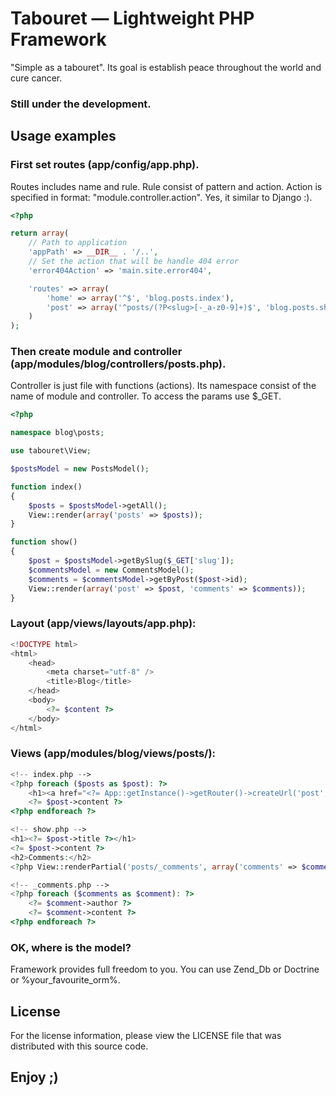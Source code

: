 # Tabouret — Lightweight PHP Framework

"Simple as a tabouret". Its goal is establish peace throughout the world and cure cancer.

### Still under the development.

## Usage examples

### First set routes (app/config/app.php).

Routes includes name and rule. Rule consist of pattern and action. Action is specified in format: "module.controller.action". Yes, it similar to Django :).

```php
<?php

return array(
    // Path to application
    'appPath' => __DIR__ . '/..',
    // Set the action that will be handle 404 error
    'error404Action' => 'main.site.error404',

    'routes' => array(
        'home' => array('^$', 'blog.posts.index'),
        'post' => array('^posts/(?P<slug>[-_a-z0-9]+)$', 'blog.posts.show')
    )
);
```

### Then create module and controller (app/modules/blog/controllers/posts.php).

Controller is just file with functions (actions). Its namespace consist of the name of module and controller. To access the params use $_GET.

```php
<?php

namespace blog\posts;

use tabouret\View;

$postsModel = new PostsModel();

function index()
{
    $posts = $postsModel->getAll();
    View::render(array('posts' => $posts));
}

function show()
{
    $post = $postsModel->getBySlug($_GET['slug']);
    $commentsModel = new CommentsModel();
    $comments = $commentsModel->getByPost($post->id);
    View::render(array('post' => $post, 'comments' => $comments));
}
```

### Layout (app/views/layouts/app.php):

```php
<!DOCTYPE html>
<html>
    <head>
        <meta charset="utf-8" />
        <title>Blog</title>
    </head>
    <body>
        <?= $content ?>
    </body>
</html>
```

### Views (app/modules/blog/views/posts/):

```php
<!-- index.php -->
<?php foreach ($posts as $post): ?>
    <h1><a href="<?= App::getInstance()->getRouter()->createUrl('post', array('slug' => $post->slug)) ?>"><?= $post->title ?></a></h1>
    <?= $post->content ?>
<?php endforeach ?>
```

```php
<!-- show.php -->
<h1><?= $post->title ?></h1>
<?= $post->content ?>
<h2>Comments:</h2>
<?php View::renderPartial('posts/_comments', array('comments' => $comments)) ?>
```

```php
<!-- _comments.php -->
<?php foreach ($comments as $comment): ?>
    <?= $comment->author ?>
    <?= $comment->content ?>
<?php endforeach ?>
```

### OK, where is the model?

Framework provides full freedom to you. You can use Zend_Db or Doctrine or %your_favourite_orm%.

## License

For the license information, please view the LICENSE file that was distributed with this source code.

## Enjoy ;)
